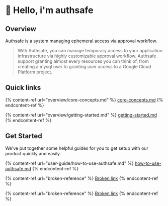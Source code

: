 # 👋 Hello, i'm authsafe

## Overview

Authsafe is a system managing ephemeral access via approval workflow.

> With Authsafe, you can manage temporary access to your application infrastructure via highly customizable approval workflow. Authsafe support granting almost every resources you can think of, from creating a mysql user to granting user access to a Google Cloud Platform project.

## Quick links

{% content-ref url="overview/core-concepts.md" %}
[core-concepts.md](overview/core-concepts.md)
{% endcontent-ref %}

{% content-ref url="overview/getting-started.md" %}
[getting-started.md](overview/getting-started.md)
{% endcontent-ref %}

## Get Started

We've put together some helpful guides for you to get setup with our product quickly and easily.

{% content-ref url="user-guide/how-to-use-authsafe.md" %}
[how-to-use-authsafe.md](user-guide/how-to-use-authsafe.md)
{% endcontent-ref %}

{% content-ref url="broken-reference" %}
[Broken link](broken-reference)
{% endcontent-ref %}

{% content-ref url="broken-reference" %}
[Broken link](broken-reference)
{% endcontent-ref %}
